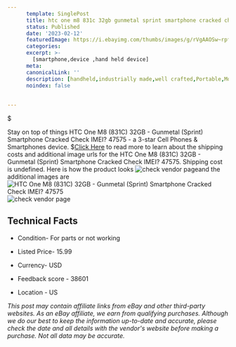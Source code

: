 ```yaml
---
      template: SinglePost
      title: htc one m8 831c 32gb gunmetal sprint smartphone cracked check imei 47575
      status: Published
      date: '2023-02-12'
      featuredImage: https://i.ebayimg.com/thumbs/images/g/rVgAAOSw~rpfs~Hx/s-l225.jpg
      categories: 
      excerpt: >-
        [smartphone,device ,hand held device]
      meta:
      canonicalLink: ''
      description: [handheld,industrially made,well crafted,Portable,Mobile,Compact,Convenient,Lightweight,Maneuverable,Man-portable,Miniature,Carriable,Hand-held,Light,Holdable,Transportable,Mobile device,Pocket-sized,On-the-go,Wireless,Cordless,Compact size,Convenient size, smartphone,device ,hand held device]
      noindex: false
      
        
---
```

$

Stay on top of things HTC One M8 (831C) 32GB - Gunmetal (Sprint) Smartphone Cracked Check IMEI? 47575 - a 3-star Cell Phones & Smartphones device.
$[Click Here](https://www.ebay.com/itm/144372968426?hash=item219d4cabea%3Ag%3ArVgAAOSw%7Erpfs%7EHx&mkevt=1&mkcid=1&mkrid=711-53200-19255-0&campid=%253CePNCampaignId%253E&customid=%253CreferenceId%253E&toolid=10049) to read more to learn about the shipping costs and additional image urls for the HTC One M8 (831C) 32GB - Gunmetal (Sprint) Smartphone Cracked Check IMEI? 47575. Shipping cost is undefined. Here is how the product looks ![check vendor page](https://i.ebayimg.com/thumbs/images/g/rVgAAOSw~rpfs~Hx/s-l225.jpg)and the additional images are![HTC One M8 (831C) 32GB - Gunmetal (Sprint) Smartphone Cracked Check IMEI? 47575](https://i.ebayimg.com/images/g/rVgAAOSw~rpfs~Hx/s-l1600.jpg)![check vendor page](https://origin-galleryplus.ebayimg.com/ws/web/144372968426_2_0_1/225x225.jpg,https://origin-galleryplus.ebayimg.com/ws/web/144372968426_3_0_1/225x225.jpg,https://origin-galleryplus.ebayimg.com/ws/web/144372968426_4_0_1/225x225.jpg,https://origin-galleryplus.ebayimg.com/ws/web/144372968426_5_0_1/225x225.jpg,https://origin-galleryplus.ebayimg.com/ws/web/144372968426_6_0_1/225x225.jpg,https://origin-galleryplus.ebayimg.com/ws/web/144372968426_7_0_1/225x225.jpg)



 ## Technical Facts 



     
      

 - Condition- For parts or not working 


      

 - Listed Price- 15.99 


      

 - Currency- USD 


      

 - Feedback score - 38601 


      

 - Location - US 


      
      

 *_This post may contain affiliate links from eBay and other third-party websites. As an eBay affiliate, we earn from qualifying purchases. Although we do our best to keep the information up-to-date and accurate, please check the date and all details with the vendor's website before making a purchase. Not all data may be accurate._*






